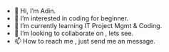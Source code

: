 - 👋 Hi, I’m Adin.
- 👀 I’m interested in coding for beginner.
- 🌱 I’m currently learning IT Project Mgmt & Coding.
- 💞️ I’m looking to collaborate on , lets see.
- 📫 How to reach me , just send me an message.

<!---
ahasano/ahasano is a ✨ special ✨ repository because its `README.md` (this file) appears on your GitHub profile.
You can click the Preview link to take a look at your changes.
--->
